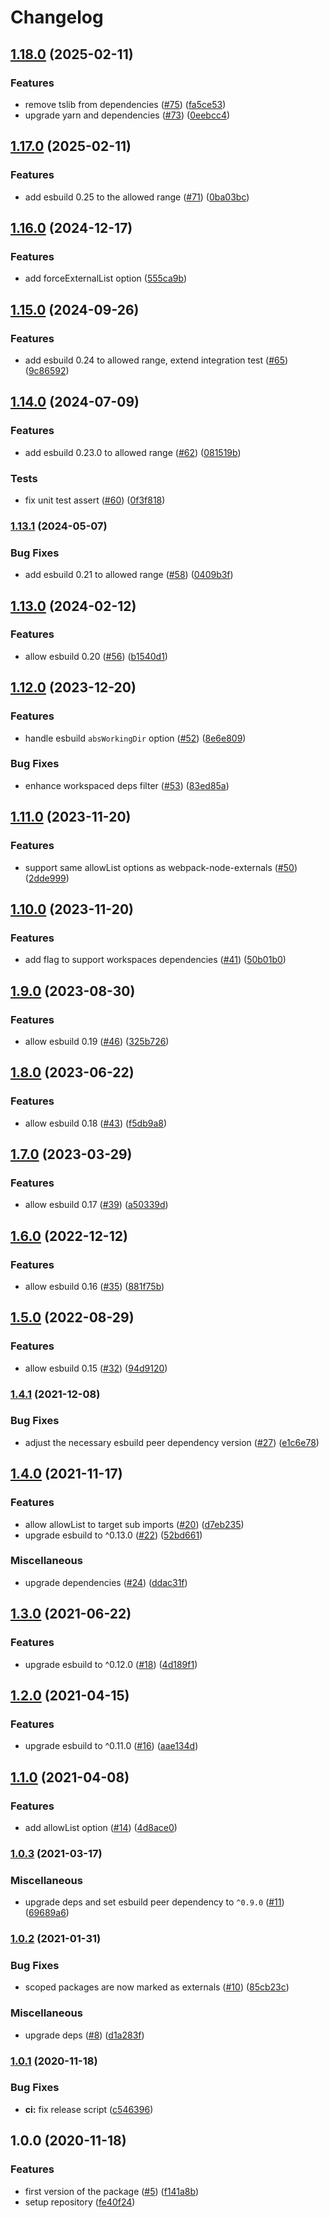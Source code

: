 # Changelog

## [1.18.0](https://github.com/pradel/esbuild-node-externals/compare/v1.17.0...v1.18.0) (2025-02-11)


### Features

* remove tslib from dependencies ([#75](https://github.com/pradel/esbuild-node-externals/issues/75)) ([fa5ce53](https://github.com/pradel/esbuild-node-externals/commit/fa5ce536723f00fcc34855a563f61bbb61d2c7df))
* upgrade yarn and dependencies ([#73](https://github.com/pradel/esbuild-node-externals/issues/73)) ([0eebcc4](https://github.com/pradel/esbuild-node-externals/commit/0eebcc443d5e8fd788c13349bcfbe0ec35097b2b))

## [1.17.0](https://github.com/pradel/esbuild-node-externals/compare/v1.16.0...v1.17.0) (2025-02-11)


### Features

* add esbuild 0.25 to the allowed range ([#71](https://github.com/pradel/esbuild-node-externals/issues/71)) ([0ba03bc](https://github.com/pradel/esbuild-node-externals/commit/0ba03bc836d6e2344c6f6054baea0e8838cdd09c))

## [1.16.0](https://github.com/pradel/esbuild-node-externals/compare/v1.15.0...v1.16.0) (2024-12-17)


### Features

* add forceExternalList option ([555ca9b](https://github.com/pradel/esbuild-node-externals/commit/555ca9bebbe423884e8171bb3b69a7077cbf1219))

## [1.15.0](https://github.com/pradel/esbuild-node-externals/compare/v1.14.0...v1.15.0) (2024-09-26)


### Features

* add esbuild 0.24 to allowed range, extend integration test ([#65](https://github.com/pradel/esbuild-node-externals/issues/65)) ([9c86592](https://github.com/pradel/esbuild-node-externals/commit/9c865925874cb960163bda777ae030a13af962ff))

## [1.14.0](https://github.com/pradel/esbuild-node-externals/compare/v1.13.1...v1.14.0) (2024-07-09)


### Features

* add esbuild 0.23.0 to allowed range ([#62](https://github.com/pradel/esbuild-node-externals/issues/62)) ([081519b](https://github.com/pradel/esbuild-node-externals/commit/081519b2dec603c7214ba4058acd4afd9ef4f7d7))


### Tests

* fix unit test assert ([#60](https://github.com/pradel/esbuild-node-externals/issues/60)) ([0f3f818](https://github.com/pradel/esbuild-node-externals/commit/0f3f818537d26b4d58fc8ba5924c29debfd647ae))

### [1.13.1](https://www.github.com/pradel/esbuild-node-externals/compare/v1.13.0...v1.13.1) (2024-05-07)


### Bug Fixes

* add esbuild 0.21 to allowed range ([#58](https://www.github.com/pradel/esbuild-node-externals/issues/58)) ([0409b3f](https://www.github.com/pradel/esbuild-node-externals/commit/0409b3f9fa4d89d858abc0d3a67621a76f314b94))

## [1.13.0](https://www.github.com/pradel/esbuild-node-externals/compare/v1.12.0...v1.13.0) (2024-02-12)


### Features

* allow esbuild 0.20 ([#56](https://www.github.com/pradel/esbuild-node-externals/issues/56)) ([b1540d1](https://www.github.com/pradel/esbuild-node-externals/commit/b1540d1b1f45567cb57b6c0629451a66fb82a5c9))

## [1.12.0](https://www.github.com/pradel/esbuild-node-externals/compare/v1.11.0...v1.12.0) (2023-12-20)


### Features

* handle esbuild `absWorkingDir` option ([#52](https://www.github.com/pradel/esbuild-node-externals/issues/52)) ([8e6e809](https://www.github.com/pradel/esbuild-node-externals/commit/8e6e809d4d643e97991d58df3e14c7d56f2c73e0))


### Bug Fixes

* enhance workspaced deps filter ([#53](https://www.github.com/pradel/esbuild-node-externals/issues/53)) ([83ed85a](https://www.github.com/pradel/esbuild-node-externals/commit/83ed85a9ba1a3670551bdb9bdba525d219a56065))

## [1.11.0](https://www.github.com/pradel/esbuild-node-externals/compare/v1.10.0...v1.11.0) (2023-11-20)


### Features

* support same allowList options as webpack-node-externals ([#50](https://www.github.com/pradel/esbuild-node-externals/issues/50)) ([2dde999](https://www.github.com/pradel/esbuild-node-externals/commit/2dde999f71e317ff412d079290a63712ad2eb34e))

## [1.10.0](https://www.github.com/pradel/esbuild-node-externals/compare/v1.9.0...v1.10.0) (2023-11-20)


### Features

* add flag to support workspaces dependencies ([#41](https://www.github.com/pradel/esbuild-node-externals/issues/41)) ([50b01b0](https://www.github.com/pradel/esbuild-node-externals/commit/50b01b0e106c3427b72b3366d47df6876b4ddcc5))

## [1.9.0](https://www.github.com/pradel/esbuild-node-externals/compare/v1.8.0...v1.9.0) (2023-08-30)


### Features

* allow esbuild 0.19 ([#46](https://www.github.com/pradel/esbuild-node-externals/issues/46)) ([325b726](https://www.github.com/pradel/esbuild-node-externals/commit/325b726022720d98e7e60393fb79a645134070c4))

## [1.8.0](https://www.github.com/pradel/esbuild-node-externals/compare/v1.7.0...v1.8.0) (2023-06-22)


### Features

* allow esbuild 0.18 ([#43](https://www.github.com/pradel/esbuild-node-externals/issues/43)) ([f5db9a8](https://www.github.com/pradel/esbuild-node-externals/commit/f5db9a88cfec3c35a0f8e916d8e6271c98981c65))

## [1.7.0](https://www.github.com/pradel/esbuild-node-externals/compare/v1.6.0...v1.7.0) (2023-03-29)


### Features

* allow esbuild 0.17 ([#39](https://www.github.com/pradel/esbuild-node-externals/issues/39)) ([a50339d](https://www.github.com/pradel/esbuild-node-externals/commit/a50339d0873e0bb19c86c153f569d8b88890a021))

## [1.6.0](https://www.github.com/pradel/esbuild-node-externals/compare/v1.5.0...v1.6.0) (2022-12-12)


### Features

* allow esbuild 0.16 ([#35](https://www.github.com/pradel/esbuild-node-externals/issues/35)) ([881f75b](https://www.github.com/pradel/esbuild-node-externals/commit/881f75ba61a18b888c54d1dafb0ac5d11d05c65c))

## [1.5.0](https://www.github.com/pradel/esbuild-node-externals/compare/v1.4.1...v1.5.0) (2022-08-29)


### Features

* allow esbuild 0.15 ([#32](https://www.github.com/pradel/esbuild-node-externals/issues/32)) ([94d9120](https://www.github.com/pradel/esbuild-node-externals/commit/94d9120959725eca020e66aa308f15c866e63bda))

### [1.4.1](https://www.github.com/pradel/esbuild-node-externals/compare/v1.4.0...v1.4.1) (2021-12-08)


### Bug Fixes

* adjust the necessary esbuild peer dependency version ([#27](https://www.github.com/pradel/esbuild-node-externals/issues/27)) ([e1c6e78](https://www.github.com/pradel/esbuild-node-externals/commit/e1c6e786ee6e917f0d7c885b97b91ee93cbb30d5))

## [1.4.0](https://www.github.com/pradel/esbuild-node-externals/compare/v1.3.0...v1.4.0) (2021-11-17)


### Features

* allow allowList to target sub imports ([#20](https://www.github.com/pradel/esbuild-node-externals/issues/20)) ([d7eb235](https://www.github.com/pradel/esbuild-node-externals/commit/d7eb23522424e26fe849c0ce1b51985e358053fd))
* upgrade esbuild to ^0.13.0 ([#22](https://www.github.com/pradel/esbuild-node-externals/issues/22)) ([52bd661](https://www.github.com/pradel/esbuild-node-externals/commit/52bd661e54891cab5581028fdec51a7040bc2ac6))


### Miscellaneous

* upgrade dependencies ([#24](https://www.github.com/pradel/esbuild-node-externals/issues/24)) ([ddac31f](https://www.github.com/pradel/esbuild-node-externals/commit/ddac31fef609d9ac41f9e084bb1202a50820c16c))

## [1.3.0](https://www.github.com/pradel/esbuild-node-externals/compare/v1.2.0...v1.3.0) (2021-06-22)


### Features

* upgrade esbuild to ^0.12.0 ([#18](https://www.github.com/pradel/esbuild-node-externals/issues/18)) ([4d189f1](https://www.github.com/pradel/esbuild-node-externals/commit/4d189f18f649b1c5bfc0c2713a4ceb1ed455bf8b))

## [1.2.0](https://www.github.com/pradel/esbuild-node-externals/compare/v1.1.0...v1.2.0) (2021-04-15)


### Features

* upgrade esbuild to ^0.11.0 ([#16](https://www.github.com/pradel/esbuild-node-externals/issues/16)) ([aae134d](https://www.github.com/pradel/esbuild-node-externals/commit/aae134d7b1fa36f528eddf4f6b4c0595fa321525))

## [1.1.0](https://www.github.com/pradel/esbuild-node-externals/compare/v1.0.3...v1.1.0) (2021-04-08)


### Features

* add allowList option ([#14](https://www.github.com/pradel/esbuild-node-externals/issues/14)) ([4d8ace0](https://www.github.com/pradel/esbuild-node-externals/commit/4d8ace040851a5acd72c980985706754a9f559bc))

### [1.0.3](https://www.github.com/pradel/esbuild-node-externals/compare/v1.0.2...v1.0.3) (2021-03-17)


### Miscellaneous

* upgrade deps and set esbuild peer dependency to `^0.9.0` ([#11](https://www.github.com/pradel/esbuild-node-externals/issues/11)) ([69689a6](https://www.github.com/pradel/esbuild-node-externals/commit/69689a601a7cb1d317e29279d4800b328c5993b7))

### [1.0.2](https://www.github.com/pradel/esbuild-node-externals/compare/v1.0.1...v1.0.2) (2021-01-31)


### Bug Fixes

* scoped packages are now marked as externals ([#10](https://www.github.com/pradel/esbuild-node-externals/issues/10)) ([85cb23c](https://www.github.com/pradel/esbuild-node-externals/commit/85cb23c231e3073c7347020636aca4a01df1af5e))


### Miscellaneous

* upgrade deps ([#8](https://www.github.com/pradel/esbuild-node-externals/issues/8)) ([d1a283f](https://www.github.com/pradel/esbuild-node-externals/commit/d1a283f3ab2ca2d13952af1b1e1ab387f7015083))

### [1.0.1](https://www.github.com/pradel/esbuild-node-externals/compare/v1.0.0...v1.0.1) (2020-11-18)


### Bug Fixes

* **ci:** fix release script ([c546396](https://www.github.com/pradel/esbuild-node-externals/commit/c546396eecda193c98e2949b0d9d4764e76facff))

## 1.0.0 (2020-11-18)


### Features

* first version of the package ([#5](https://www.github.com/pradel/esbuild-node-externals/issues/5)) ([f141a8b](https://www.github.com/pradel/esbuild-node-externals/commit/f141a8b0661e4603f565bab3be9c189c37c1d299))
* setup repository ([fe40f24](https://www.github.com/pradel/esbuild-node-externals/commit/fe40f243a8eabd7c12e0360858d8cd84cd2720b3))
